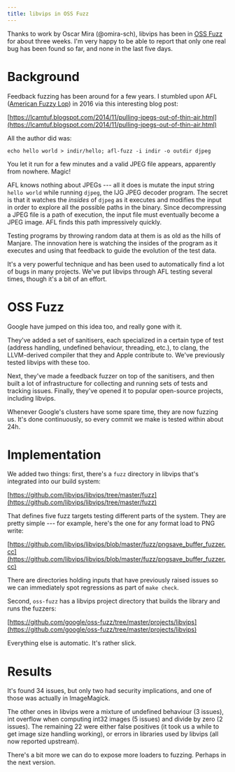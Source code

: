 ```yaml
---
title: libvips in OSS Fuzz
---
```


Thanks to work by Oscar Mira (@omira-sch), libvips has been in [OSS
Fuzz](https://github.com/google/oss-fuzz) for about three weeks. I'm very
happy to be able to report that only one real bug has been found so far,
and none in the last five days.

# Background

Feedback fuzzing has been around for a few years. I stumbled upon AFL
([American Fuzzy Lop](http://lcamtuf.coredump.cx/afl/)) in 2016 via this
interesting blog post:

[https://lcamtuf.blogspot.com/2014/11/pulling-jpegs-out-of-thin-air.html](https://lcamtuf.blogspot.com/2014/11/pulling-jpegs-out-of-thin-air.html)

All the author did was:

```
echo hello world > indir/hello; afl-fuzz -i indir -o outdir djpeg
```

You let it run for a few minutes and a valid JPEG file appears, apparently
from nowhere. Magic!

AFL knows nothing about JPEGs --- all it does is mutate the input string
`hello world` while running `djpeg`, the IJG JPEG decoder program. The secret
is that it watches the *insides* of `djpeg` as it executes and modifies
the input in order to explore all the possible paths in the binary. Since
decompressing a JPEG file is a path of execution, the input file must
eventually become a JPEG image. AFL finds this path impressively quickly.

Testing programs by throwing random data at them is as old as the hills
of Manjare. The innovation here is watching the insides of the program as
it executes and using that feedback to guide the evolution of the test data.

It's a very powerful technique and has been used to automatically find a
lot of bugs in many projects. We've put libvips through AFL testing several
times, though it's a bit of an effort.

# OSS Fuzz

Google have jumped on this idea too, and really gone with it. 

They've added a set of sanitisers, each specialized in a certain type of
test (address handling, undefined behaviour, threading, etc.), to clang, the
LLVM-derived compiler that they and Apple contribute to. We've previously
tested libvips with these too.

Next, they've made a feedback fuzzer on top of the sanitisers, and then
built a lot of infrastructure for collecting and running sets of tests and
tracking issues. Finally, they've opened it to popular open-source projects,
including libvips.

Whenever Google's clusters have some spare time, they are now fuzzing us. It's
done continuously, so every commit we make is tested within about 24h.

# Implementation

We added two things: first, there's a `fuzz` directory in libvips that's
integrated into our build system:

[https://github.com/libvips/libvips/tree/master/fuzz](https://github.com/libvips/libvips/tree/master/fuzz)

That defines five fuzz targets testing different parts of the system. They are
pretty simple --- for example, here's the one for any format load to PNG write:

[https://github.com/libvips/libvips/blob/master/fuzz/pngsave_buffer_fuzzer.cc](https://github.com/libvips/libvips/blob/master/fuzz/pngsave_buffer_fuzzer.cc)

There are directories holding inputs that have previously raised issues
so we can immediately spot regressions as part of `make check`.

Second, `oss-fuzz` has a libvips project directory that builds the library
and runs the fuzzers:

[https://github.com/google/oss-fuzz/tree/master/projects/libvips](https://github.com/google/oss-fuzz/tree/master/projects/libvips)

Everything else is automatic. It's rather slick.

# Results

It's found 34 issues, but only two had security implications, and one of
those was actually in ImageMagick.

The other ones in libvips were a mixture of undefined behaviour (3 issues),
int overflow when computing int32 images (5 issues) and divide by zero (2
issues). The remaining 22 were either false positives (it took us a while
to get image size handling working), or errors in libraries used by libvips
(all now reported upstream).

There's a bit more we can do to expose more loaders to fuzzing. Perhaps in the
next version.
